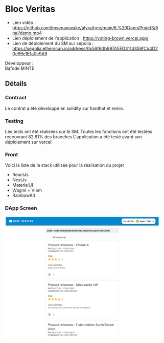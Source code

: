 # Bloc Veritas

- Lien vidéo : https://github.com/lmsenanayake/alyra/tree/main/6.%20Dapp/Projet3/final/demo.mp4 
- Lien déploiement de l'application : https://voting-brown.vercel.app/ 
- Lien de déploiement du SM sur sepolia : https://sepolia.etherscan.io/address/0x56f60b987A5ED3114359fCb4D20e96e1E1a0c9A9

Développeur :  
Bafode MINTE

## Détails

### Contract
Le contrat a été développé en solidity sur hardhat et remix.

### Testing
Les tests ont été réalisées sur le SM. Toutes les fonctions ont été testées recouvrant 82,61% des branches
L'application a été testé avant son déploiement sur vercel

### Front
Voici la liste de la stack utilisée pour la réalisation du projet
- ReactJs
- NextJs
- MaterialUI
- Wagmi + Viem
- RainbowKit

### DApp Screen 
<img src="dapp.png" align="left" />